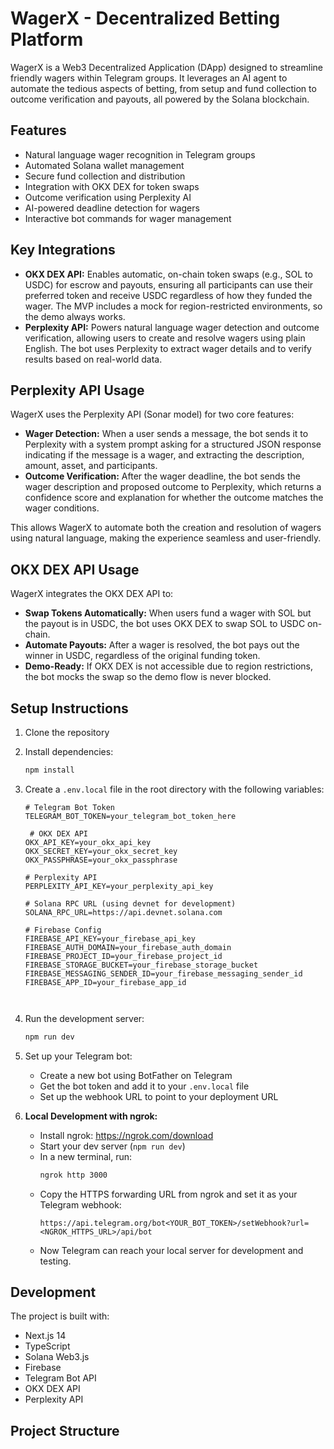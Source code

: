 # WagerX - Decentralized Betting Platform

WagerX is a Web3 Decentralized Application (DApp) designed to streamline friendly wagers within Telegram groups. It leverages an AI agent to automate the tedious aspects of betting, from setup and fund collection to outcome verification and payouts, all powered by the Solana blockchain.

## Features

- Natural language wager recognition in Telegram groups
- Automated Solana wallet management
- Secure fund collection and distribution
- Integration with OKX DEX for token swaps
- Outcome verification using Perplexity AI
- AI-powered deadline detection for wagers
- Interactive bot commands for wager management

## Key Integrations

- **OKX DEX API:** Enables automatic, on-chain token swaps (e.g., SOL to USDC) for escrow and payouts, ensuring all participants can use their preferred token and receive USDC regardless of how they funded the wager. The MVP includes a mock for region-restricted environments, so the demo always works.
- **Perplexity API:** Powers natural language wager detection and outcome verification, allowing users to create and resolve wagers using plain English. The bot uses Perplexity to extract wager details and to verify results based on real-world data.

## Perplexity API Usage

WagerX uses the Perplexity API (Sonar model) for two core features:
- **Wager Detection:** When a user sends a message, the bot sends it to Perplexity with a system prompt asking for a structured JSON response indicating if the message is a wager, and extracting the description, amount, asset, and participants.
- **Outcome Verification:** After the wager deadline, the bot sends the wager description and proposed outcome to Perplexity, which returns a confidence score and explanation for whether the outcome matches the wager conditions.

This allows WagerX to automate both the creation and resolution of wagers using natural language, making the experience seamless and user-friendly.

## OKX DEX API Usage

WagerX integrates the OKX DEX API to:
- **Swap Tokens Automatically:** When users fund a wager with SOL but the payout is in USDC, the bot uses OKX DEX to swap SOL to USDC on-chain.
- **Automate Payouts:** After a wager is resolved, the bot pays out the winner in USDC, regardless of the original funding token.
- **Demo-Ready:** If OKX DEX is not accessible due to region restrictions, the bot mocks the swap so the demo flow is never blocked.

## Setup Instructions

1. Clone the repository
2. Install dependencies:
   ```bash
   npm install
   ```

3. Create a `.env.local` file in the root directory with the following variables:
   ```
   # Telegram Bot Token
   TELEGRAM_BOT_TOKEN=your_telegram_bot_token_here

    # OKX DEX API
   OKX_API_KEY=your_okx_api_key
   OKX_SECRET_KEY=your_okx_secret_key
   OKX_PASSPHRASE=your_okx_passphrase

   # Perplexity API
   PERPLEXITY_API_KEY=your_perplexity_api_key

   # Solana RPC URL (using devnet for development)
   SOLANA_RPC_URL=https://api.devnet.solana.com

   # Firebase Config
   FIREBASE_API_KEY=your_firebase_api_key
   FIREBASE_AUTH_DOMAIN=your_firebase_auth_domain
   FIREBASE_PROJECT_ID=your_firebase_project_id
   FIREBASE_STORAGE_BUCKET=your_firebase_storage_bucket
   FIREBASE_MESSAGING_SENDER_ID=your_firebase_messaging_sender_id
   FIREBASE_APP_ID=your_firebase_app_id

  
   ```

4. Run the development server:
   ```bash
   npm run dev
   ```

5. Set up your Telegram bot:
   - Create a new bot using BotFather on Telegram
   - Get the bot token and add it to your `.env.local` file
   - Set up the webhook URL to point to your deployment URL

6. **Local Development with ngrok:**
   - Install ngrok: https://ngrok.com/download
   - Start your dev server (`npm run dev`)
   - In a new terminal, run:
     ```bash
     ngrok http 3000
     ```
   - Copy the HTTPS forwarding URL from ngrok and set it as your Telegram webhook:
     ```
     https://api.telegram.org/bot<YOUR_BOT_TOKEN>/setWebhook?url=<NGROK_HTTPS_URL>/api/bot
     ```
   - Now Telegram can reach your local server for development and testing.

## Development

The project is built with:
- Next.js 14
- TypeScript
- Solana Web3.js
- Firebase
- Telegram Bot API
- OKX DEX API
- Perplexity API

## Project Structure
